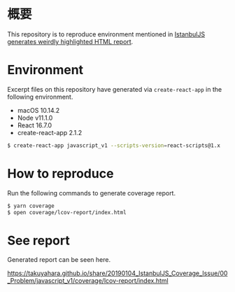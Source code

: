 # 概要
This repository is to reproduce environment mentioned in [IstanbulJS generates weirdly highlighted HTML report](https://medium.com/@TakuyaHARA/istanbuljs-generates-weirdly-highlighted-html-report-f233ff5cfead).

# Environment
Excerpt files on this repository have generated via `create-react-app` in the following environment.

* macOS 10.14.2
* Node v11.1.0
* React 16.7.0
* create-react-app 2.1.2

```bash
$ create-react-app javascript_v1 --scripts-version=react-scripts@1.x
```

# How to reproduce
Run the following commands to generate coverage report.

```bash
$ yarn coverage
$ open coverage/lcov-report/index.html
```

# See report
Generated report can be seen here.

https://takuyahara.github.io/share/20190104_IstanbulJS_Coverage_Issue/00_Problem/javascript_v1/coverage/lcov-report/index.html
